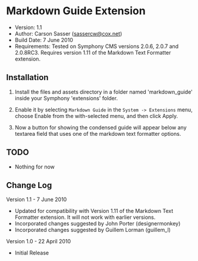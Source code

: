 Markdown Guide Extension
=======================

* Version: 1.1
* Author: Carson Sasser (sassercw@cox.net)
* Build Date: 7 June 2010
* Requirements: Tested on Symphony CMS versions 2.0.6, 2.0.7 and 2.0.8RC3. Requires version 1.11 of the Markdown Text Formatter extension.

Installation
------------

1. Install the files and assets directory in a folder named 'markdown_guide' inside your Symphony 'extensions' folder.

2. Enable it by selecting `Markdown Guide` in the `System -> Extensions` menu, choose Enable from the with-selected menu, and then click Apply.

3. Now a button for showing the condensed guide will appear below any textarea field that uses one of the markdown text formatter options.

TODO
----

* Nothing for now

Change Log
----------

Version 1.1 - 7 June 2010

- Updated for compatibility with Version 1.11 of the Markdown Text Formatter extension. It will not work with earlier versions.
- Incorporated changes suggested by John Porter (designermonkey)
- Incorporated changes suggested by Guillem Lorman (guillem_l)

Version 1.0 - 22 April 2010

- Initial Release


